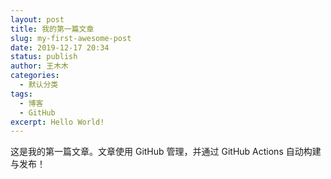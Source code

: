 ```yaml
---
layout: post
title: 我的第一篇文章
slug: my-first-awesome-post
date: 2019-12-17 20:34
status: publish
author: 王木木
categories: 
  - 默认分类
tags: 
  - 博客
  - GitHub
excerpt: Hello World!
---
```


这是我的第一篇文章。文章使用 GitHub 管理，并通过 GitHub Actions 自动构建与发布！